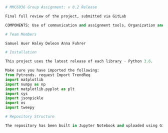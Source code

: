 

```python
# MMC6936 Group Assignment: v 0.2 Release
```


```python
Final full review of the project, submitted via GitLab
```


```python
COMPONENTS: Use of communication and assignment tools, Organization and Structure Code
```


```python
# Team Members
```


```python
Samuel Auer Haley Deleon Anna Fuhrer
```


```python
# Installation
```


```python
This project uses the latest release of each library - Python 3.6. 
```


```python
Make sure you have imported the following:
from Pytrends. request Import TrendReq
import matplotlib
import numpy as np
import matplotlib.pyplot as plt
import sys
import jsonpickle
import os
import tweepy
```


```python
# Repository Structure
```


```python
The repository has been built in Jupyter Notebook and uploaded using GitLab
```
